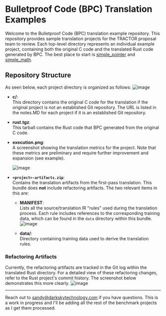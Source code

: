 # Bulletproof Code (BPC) Translation Examples

Welcome to the Bulletproof Code (BPC) translation example repository. This repository provides sample translation projects for the TRACTOR proposal team to review. Each top-level directory represents an individual example project, containing both the original C code and the translated Rust code generated by BPC. The best place to start is [simple_pointer](simple_pointer) and [simple_math](simple_math).



## Repository Structure

As seen below, each project directory is organized as follows:
![image](https://github.com/user-attachments/assets/9d509c1c-9296-4453-ba93-de171981f156)

- **c/**:  
  This directory contains the original C code for the translation if the original project is not an established Git repository. The URL is listed in the notes.MD for each project if it is an established Git repository.  

- **rust.tgz**:  
  This tarball contains the Rust code that BPC generated from the original C code.

- **execution.png**:  
  A screenshot showing the translation metrics for the project. Note that these metrics are preliminary and require further improvement and expansion (see example).

  ![image](https://github.com/user-attachments/assets/2a30b5a2-608b-4346-8082-22e11803d3b0)


- **`<project>-artifacts.zip`**:  
  Contains the translation artifacts from the first-pass translation. This bundle does **not** include refactoring artifacts. The two relevant items in this are:

  - **MANIFEST**:  
    Lists all the source/translation IR "rules" used during the translation process. Each rule includes references to the corresponding training data, which can be found in the `data` directory within this bundle.
  ![image](https://github.com/user-attachments/assets/e581d655-8043-4fe5-9e08-955eff54fc43)


  - **data/**:  
    Directory containing training data used to derive the translation rules.

### Refactoring Artifacts

Currently, the refactoring artifacts are tracked in the Git log within the translated Rust directory. For a detailed view of these refactoring changes, refer to the Rust project's commit history. The screenshot below demonstrates this more clearly.
![image](https://github.com/user-attachments/assets/3969f4ae-881d-4e13-9ce7-77610561a5e8)

---

Reach out to sandy@darkskytechnology.com if you have questions. This is a work in progress and I'll be adding all the rest of the benchmark projects as I get them processed.
